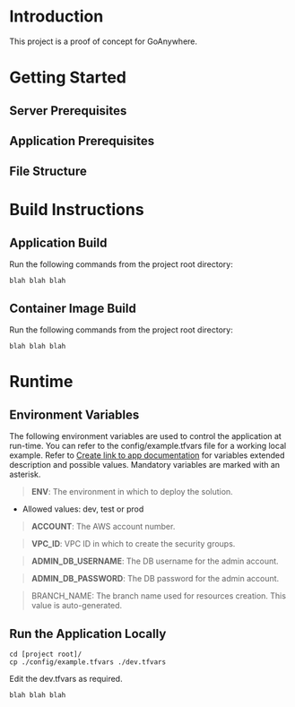 # Introduction
This project is a proof of concept for GoAnywhere.

# Getting Started
## Server Prerequisites

## Application Prerequisites

## File Structure

# Build Instructions

## Application Build
Run the following commands from the project root directory:
```
blah blah blah
```

## Container Image Build
Run the following commands from the project root directory:
```
blah blah blah
```

# Runtime

## Environment Variables
The following environment variables are used to control the application at run-time. You can refer to the config/example.tfvars file for a working local example. Refer to [Create link to app documentation](https://www.google.com) for variables extended description and possible values. Mandatory variables are marked with an asterisk.

> **ENV**: The environment in which to deploy the solution.
- Allowed values: dev, test or prod

> **ACCOUNT**: The AWS account number.

> **VPC_ID**: VPC ID in which to create the security groups.

> **ADMIN_DB_USERNAME**: The DB username for the admin account.

> **ADMIN_DB_PASSWORD**: The DB password for the admin account.

> BRANCH_NAME: The branch name used for resources creation. This value is auto-generated.

## Run the Application Locally
```
cd [project root]/
cp ./config/example.tfvars ./dev.tfvars
```
Edit the dev.tfvars as required.
```
blah blah blah
```
